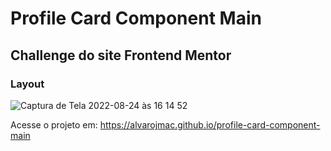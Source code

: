 # Profile Card Component Main
## Challenge do site Frontend Mentor

### Layout
![Captura de Tela 2022-08-24 às 16 14 52](https://user-images.githubusercontent.com/99209300/186503980-97177755-b465-4cc7-827c-c3cb42075313.png)



Acesse o projeto em: https://alvarojmac.github.io/profile-card-component-main
